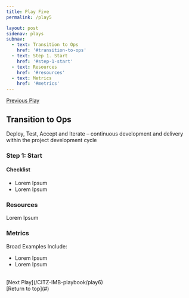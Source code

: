 ```yaml
---
title: Play Five
permalink: /play5

layout: post
sidenav: plays
subnav: 
  - text: Transition to Ops
    href: '#transition-to-ops'
  - text: Step 1. Start
    href: '#step-1-start'
  - text: Resources
    href: '#resources'
  - text: Metrics
    href: '#metrics'
---
```

[Previous Play](/CITZ-IMB-playbook/play4)

## Transition to Ops
Deploy, Test, Accept and Iterate – continuous development and delivery within the project development cycle  

### Step 1: Start
#### Checklist
- Lorem Ipsum
- Lorem Ipsum

### Resources
Lorem Ipsum

### Metrics
Broad Examples Include:
- Lorem Ipsum
- Lorem Ipsum

<br/>
[Next Play](/CITZ-IMB-playbook/play6)
<br/>
[Return to top](#)